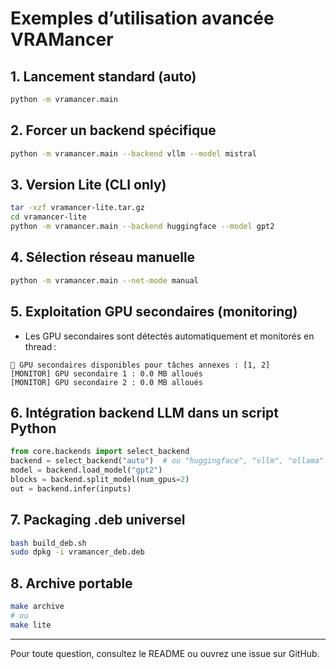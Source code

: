 # Exemples d’utilisation avancée VRAMancer

## 1. Lancement standard (auto)
```bash
python -m vramancer.main
```

## 2. Forcer un backend spécifique
```bash
python -m vramancer.main --backend vllm --model mistral
```

## 3. Version Lite (CLI only)
```bash
tar -xzf vramancer-lite.tar.gz
cd vramancer-lite
python -m vramancer.main --backend huggingface --model gpt2
```

## 4. Sélection réseau manuelle
```bash
python -m vramancer.main --net-mode manual
```

## 5. Exploitation GPU secondaires (monitoring)
- Les GPU secondaires sont détectés automatiquement et monitorés en thread :

```
🔄 GPU secondaires disponibles pour tâches annexes : [1, 2]
[MONITOR] GPU secondaire 1 : 0.0 MB alloués
[MONITOR] GPU secondaire 2 : 0.0 MB alloués
```

## 6. Intégration backend LLM dans un script Python
```python
from core.backends import select_backend
backend = select_backend("auto")  # ou "huggingface", "vllm", "ollama"
model = backend.load_model("gpt2")
blocks = backend.split_model(num_gpus=2)
out = backend.infer(inputs)
```

## 7. Packaging .deb universel
```bash
bash build_deb.sh
sudo dpkg -i vramancer_deb.deb
```

## 8. Archive portable
```bash
make archive
# ou
make lite
```

---

Pour toute question, consultez le README ou ouvrez une issue sur GitHub.
